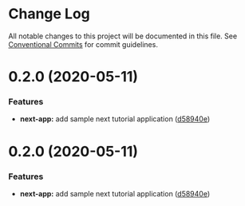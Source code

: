 # Change Log

All notable changes to this project will be documented in this file.
See [Conventional Commits](https://conventionalcommits.org) for commit guidelines.

# 0.2.0 (2020-05-11)


### Features

* **next-app:** add sample next tutorial application ([d58940e](https://github.com/ferranvila/ferranvila.com-nextjs/commit/d58940ea3e9025b18e54d919793a9e900db38fc8))





# 0.2.0 (2020-05-11)


### Features

* **next-app:** add sample next tutorial application ([d58940e](https://github.com/ferranvila/ferranvila.com-nextjs/commit/d58940ea3e9025b18e54d919793a9e900db38fc8))
